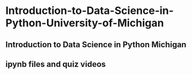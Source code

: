 # Introduction-to-Data-Science-in-Python-University-of-Michigan

## Introduction to Data Science in Python Michigan
## ipynb files and quiz videos
